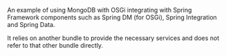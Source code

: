 An example of using MongoDB with OSGi integrating with Spring Framework
components such as Spring DM (for OSGi), Spring Integration and Spring
Data.

It relies on another bundle to provide the necessary services and does
not refer to that other bundle directly.